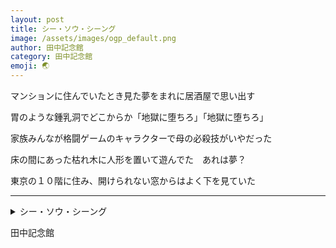 ```yaml
---
layout: post
title: シー・ソウ・シーング
image: /assets/images/ogp_default.png
author: 田中記念館
category: 田中記念館
emoji: 🌏
---
```


<div class="tanka-area"><div class="tanka">
<p>マンションに住んでいたとき見た夢をまれに居酒屋で思い出す</p>
<p>胃のような鍾乳洞でどこからか「地獄に堕ちろ」「地獄に堕ちろ」</p>
<p>家族みんなが格闘ゲームのキャラクターで母の必殺技がいやだった</p>
<p>床の間にあった枯れ木に人形を置いて遊んでた　あれは夢？</p>
<p>東京の<span class="tate-chu-yoko-upright">１０</span>階に住み、開けられない窓からはよく下を見ていた</p></div></div>

---

<details><summary>シー・ソウ・シーング</summary>
マンションに住んでいたとき見た夢をまれに居酒屋で思い出す<br />
胃のような鍾乳洞でどこからか「地獄に堕ちろ」「地獄に堕ちろ」<br />
家族みんなが格闘ゲームのキャラクターで母の必殺技がいやだった<br />
床の間にあった枯れ木に人形を置いて遊んでた　あれは夢？<br />
東京の10階に住み、開けられない窓からはよく下を見ていた<br />
<br />
</details>

田中記念館
